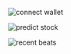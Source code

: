 ![connect wallet](https://github.com/hprasadsakhare/e-diary/assets/119033333/acfc9b24-53fa-4df8-8f74-c376abc76f64)



![predict stock](https://github.com/hprasadsakhare/e-diary/assets/119033333/1aa4fdf7-2b73-447e-aa6a-a8bc0bca7a5b)




![recent beats](https://github.com/hprasadsakhare/e-diary/assets/119033333/c7b84aa2-4b11-46f5-90c9-051eedf1da8c)
